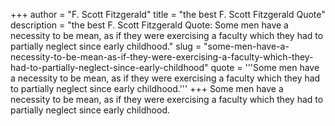 +++
author = "F. Scott Fitzgerald"
title = "the best F. Scott Fitzgerald Quote"
description = "the best F. Scott Fitzgerald Quote: Some men have a necessity to be mean, as if they were exercising a faculty which they had to partially neglect since early childhood."
slug = "some-men-have-a-necessity-to-be-mean-as-if-they-were-exercising-a-faculty-which-they-had-to-partially-neglect-since-early-childhood"
quote = '''Some men have a necessity to be mean, as if they were exercising a faculty which they had to partially neglect since early childhood.'''
+++
Some men have a necessity to be mean, as if they were exercising a faculty which they had to partially neglect since early childhood.
